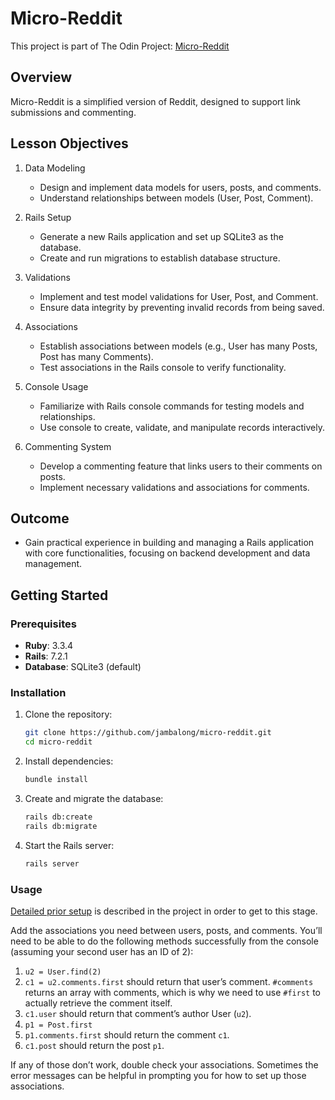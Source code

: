 # Micro-Reddit

This project is part of The Odin Project: [Micro-Reddit](https://www.theodinproject.com/lessons/ruby-on-rails-micro-reddit#project-micro-reddit)

## Overview

Micro-Reddit is a simplified version of Reddit, designed to support link submissions and commenting.

## Lesson Objectives

1. Data Modeling
    - Design and implement data models for users, posts, and comments.
    - Understand relationships between models (User, Post, Comment).

2. Rails Setup
    - Generate a new Rails application and set up SQLite3 as the database.
    - Create and run migrations to establish database structure.

3. Validations
    - Implement and test model validations for User, Post, and Comment.
    - Ensure data integrity by preventing invalid records from being saved.

4. Associations
    - Establish associations between models (e.g., User has many Posts, Post has many Comments).
    - Test associations in the Rails console to verify functionality.

5. Console Usage
    - Familiarize with Rails console commands for testing models and relationships.
    - Use console to create, validate, and manipulate records interactively.

6. Commenting System
    - Develop a commenting feature that links users to their comments on posts.
    - Implement necessary validations and associations for comments.
  
## Outcome

- Gain practical experience in building and managing a Rails application with core functionalities, focusing on backend development and data management.

## Getting Started

### Prerequisites

- **Ruby**: 3.3.4
- **Rails**: 7.2.1
- **Database**: SQLite3 (default)

### Installation

1. Clone the repository:
   ```bash
   git clone https://github.com/jambalong/micro-reddit.git
   cd micro-reddit
   ```

2. Install dependencies:
   ```bash
   bundle install
   ```

3. Create and migrate the database:
   ```bash
   rails db:create
   rails db:migrate
   ```

4. Start the Rails server:
   ```bash
   rails server
   ```

### Usage

[Detailed prior setup](https://www.theodinproject.com/lessons/ruby-on-rails-micro-reddit#project-micro-reddit) is described in the project in order to get to this stage.

Add the associations you need between users, posts, and comments. You’ll need to be able to do the following methods successfully from the console (assuming your second user has an ID of 2):

1. `u2 = User.find(2)`
2. `c1 = u2.comments.first` should return that user’s comment. `#comments` returns an array with comments, which is why we need to use `#first` to actually retrieve the comment itself.
3. `c1.user` should return that comment’s author User (`u2`).
4. `p1 = Post.first`
5. `p1.comments.first` should return the comment `c1`.
6. `c1.post` should return the post `p1`.

If any of those don’t work, double check your associations. Sometimes the error messages can be helpful in prompting you for how to set up those associations.
